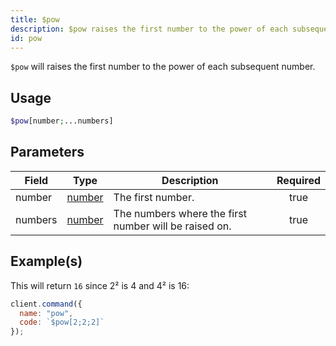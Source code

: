 ```yaml
---
title: $pow
description: $pow raises the first number to the power of each subsequent number.
id: pow
---
```


`$pow` will raises the first number to the power of each subsequent number.

## Usage

```php
$pow[number;...numbers]
```

## Parameters

| Field   | Type                                                                                                | Description                                           | Required |
| ------- | --------------------------------------------------------------------------------------------------- | ----------------------------------------------------- | :------: |
| number  | [number](https://developer.mozilla.org/en-US/docs/Web/JavaScript/Reference/Global_Objects/Number)   | The first number.                                     |   true   |
| numbers | [number](https://developer.mozilla.org/en-US/docs/Web/JavaScript/Reference/Global_Objects/Number)   | The numbers where the first number will be raised on. |   true   |

## Example(s)

This will return `16` since 2² is 4 and 4² is 16:

```js
client.command({
  name: "pow",
  code: `$pow[2;2;2]`
});
```
